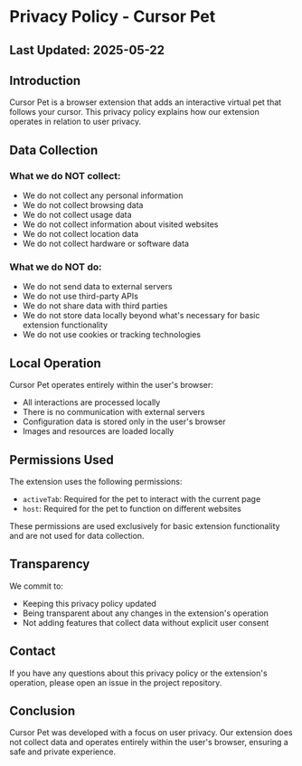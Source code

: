 # Privacy Policy - Cursor Pet

## Last Updated: 2025-05-22

## Introduction

Cursor Pet is a browser extension that adds an interactive virtual pet that follows your cursor. This privacy policy explains how our extension operates in relation to user privacy.

## Data Collection

### What we do NOT collect:
- We do not collect any personal information
- We do not collect browsing data
- We do not collect usage data
- We do not collect information about visited websites
- We do not collect location data
- We do not collect hardware or software data

### What we do NOT do:
- We do not send data to external servers
- We do not use third-party APIs
- We do not share data with third parties
- We do not store data locally beyond what's necessary for basic extension functionality
- We do not use cookies or tracking technologies

## Local Operation

Cursor Pet operates entirely within the user's browser:
- All interactions are processed locally
- There is no communication with external servers
- Configuration data is stored only in the user's browser
- Images and resources are loaded locally

## Permissions Used

The extension uses the following permissions:
- `activeTab`: Required for the pet to interact with the current page
- `host`: Required for the pet to function on different websites

These permissions are used exclusively for basic extension functionality and are not used for data collection.

## Transparency

We commit to:
- Keeping this privacy policy updated
- Being transparent about any changes in the extension's operation
- Not adding features that collect data without explicit user consent

## Contact

If you have any questions about this privacy policy or the extension's operation, please open an issue in the project repository.

## Conclusion

Cursor Pet was developed with a focus on user privacy. Our extension does not collect data and operates entirely within the user's browser, ensuring a safe and private experience. 